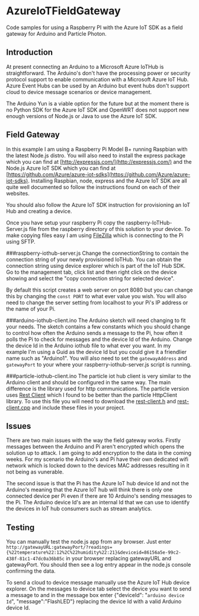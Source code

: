 # AzureIoTFieldGateway
Code samples for using a Raspberry PI with the Azure IoT SDK as a field gateway for Arduino and Particle Photon.  

## Introduction

At present connecting an Arduino to a Microsoft Azure IoTHub is straightforward. The Arduino's don't have the processing power or security protocol support to enable communication with a Microsoft Azure IoT Hub. Azure Event Hubs can be used by an Arduino but event hubs don't support cloud to device message scenarios or device management.

The Arduino Yun is a viable option for the future but at the moment there is no Python SDK for the Azure IoT SDK and OpenWRT does not support new enough versions of Node.js or Java to use the Azure IoT SDK.

## Field Gateway

In this example I am using a Raspberry Pi Model B+ running Raspbian with the latest Node.js distro. You will also need to install the express package which you can find at [http://expressjs.com/](http://expressjs.com/) and the Node.js Azure IoT SDK which you can find at [https://github.com/Azure/azure-iot-sdks](https://github.com/Azure/azure-iot-sdks). Installing Raspbian, node, express and the Azure IoT SDK are all quite well documented so follow the instructions found on each of their websites. 

You should also follow the Azure IoT SDK instruction for provisioning an IoT Hub and creating a device.

Once you have setup your raspberry Pi copy the raspberry-IoTHub-Server.js file from the raspberry directory of this solution to your device. To make copying files easy I am using [FileZilla](https://filezilla-project.org/) which is connecting to the Pi using SFTP.

###raspberry-iothub-server.js
Change the connectionString to contain the connection string of your newly provisioned IoTHub. You can obtain the connection string using device explorer which is part of the IoT Hub SDK. Go to the management tab, click list and then right click on the device showing and select the "copy connection string for selected device". 

By default this script creates a web server on port 8080 but you can change this by changing the `const PORT` to what ever value you wish. You will also need to change the server setting from localhost to your Pi's IP address or the name of your Pi.

###arduino-iothub-client.ino
The Arduino sketch will need changing to fit your needs. The sketch contains a few constants which you should change to control how often the Arduino sends a message to the Pi, how often it polls the Pi to check for messages and the device Id of the Arduino. Change the device Id in the Arduino iothub file to what ever you want. In my example I'm using a Guid as the device Id but you could give it a friendlier name such as "Arduino1".
You will also need to set the `gatewayAddress` and `gatewayPort` to your where your raspberry-iothub-server.js script is running. 

###particle-iothub-client.ino
The particle iot hub client is very similar to the Arduino client and should be configured in the same way. The main difference is the library used for http communications. The particle version uses [Rest Client](https://github.com/llad/spark-restclient) which I found to be better than the particle HttpClient library. To use this file you will need to download the [rest-client.h](https://github.com/llad/spark-restclient/blob/master/rest_client.h) and [rest-client.cpp](https://github.com/llad/spark-restclient/blob/master/rest_client.cpp) and include these files in your project. 

## Issues ##
There are two main issues with the way the field gateway works. Firstly messages between the Arduino and Pi aren't encrypted which opens the solution up to attack. I am going to add encryption to the data in the coming weeks. For my scenario the Arduino's and Pi have their own dedicated wifi network which is locked down to the devices MAC addresses resulting in it not being as vunerable.

The second issue is that the Pi has the Azure IoT hub device Id and not the Arduino's meaning that the Azure IoT hub will think there is only one connected device per Pi even if there are 10 Arduino's sending messages to the Pi. The Arduino device Id's are  an internal Id that we can use to identify the devices in IoT hub consumers such as stream analytics. 

## Testing ##
You can manually test the node.js app from any browser. Just enter `http://gatewayURL:gatewayPort/?readings={%22temperature%22:12%2C%22humidity%22:21}&deviceid=86156a5e-99c2-438f-81c1-47dc0a36b85c` in your browser replacing gatewayURL and gatewayPort. You should then see a log entry appear in the node.js console confirming the data.

To send a cloud to device message manually use the Azure IoT Hub device explorer. On the messages to device tab select the device you want to send a message to and in the message box enter {"deviceId": "`arduino device Id`", "message":"FlashLED"} replacing the device Id with a valid Arduino device Id.





